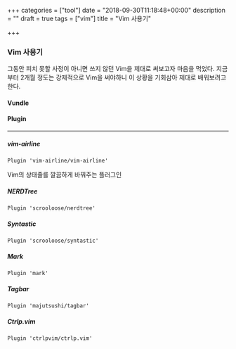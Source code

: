 +++
categories = ["tool"]
date = "2018-09-30T11:18:48+00:00"
description = ""
draft = true
tags = ["vim"]
title = "Vim 사용기"

+++
### Vim 사용기

  그동안 피치 못할 사정이 아니면 쓰지 않던 Vim을 제대로 써보고자 마음을 먹었다. 지금부터 2개월 정도는 강제적으로 Vim을 써야하니 이 상황을 기회삼아 제대로 배워보려고 한다.

#### Vundle

#### Plugin

***

##### vim-airline

`Plugin 'vim-airline/vim-airline'`

Vim의 상태줄를 깔끔하게 바꿔주는 플러그인

##### NERDTree

`Plugin 'scrooloose/nerdtree'`

##### Syntastic

`Plugin 'scrooloose/syntastic'`

##### Mark

`Plugin 'mark'`

##### Tagbar

`Plugin 'majutsushi/tagbar'`

##### Ctrlp.vim

`Plugin 'ctrlpvim/ctrlp.vim'`